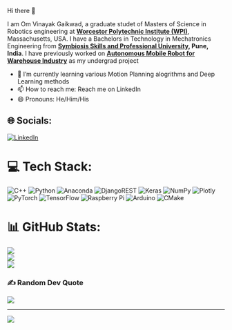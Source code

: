 Hi there 👋

I am Om Vinayak Gaikwad, a graduate studet of Masters of Science in Robotics engineering at **[Worcestor Polytechnic Institute (WPI)](https://www.wpi.edu/)**, Massachusetts, USA. I have a Bachelors in Technology in Mechatronics Engineering from **[Symbiosis Skills and Professional University](https://sspu.ac.in/), Pune, India**. I have previously worked on **[Autonomous Mobile Robot for Warehouse Industry](https://github.com/omg0809/Autonomous-Mobile-Robot-for-Warehouse-Industries)** as my undergrad project

- 🌱 I’m currently learning various Motion Planning alogrithms and Deep Learning methods
- 📫 How to reach me: Reach me on LinkedIn 
- 😄 Pronouns: He/Him/His

## 🌐 Socials:
[![LinkedIn](https://img.shields.io/badge/LinkedIn-%230077B5.svg?logo=linkedin&logoColor=white)](https://www.linkedin.com/in/om-vinayak-gaikwad-b06a4a1a4/) 

# 💻 Tech Stack:
![C++](https://img.shields.io/badge/c++-%2300599C.svg?style=for-the-badge&logo=c%2B%2B&logoColor=white) ![Python](https://img.shields.io/badge/python-3670A0?style=for-the-badge&logo=python&logoColor=ffdd54) ![Anaconda](https://img.shields.io/badge/Anaconda-%2344A833.svg?style=for-the-badge&logo=anaconda&logoColor=white) ![DjangoREST](https://img.shields.io/badge/DJANGO-REST-ff1709?style=for-the-badge&logo=django&logoColor=white&color=ff1709&labelColor=gray) ![Keras](https://img.shields.io/badge/Keras-%23D00000.svg?style=for-the-badge&logo=Keras&logoColor=white) ![NumPy](https://img.shields.io/badge/numpy-%23013243.svg?style=for-the-badge&logo=numpy&logoColor=white) ![Plotly](https://img.shields.io/badge/Plotly-%233F4F75.svg?style=for-the-badge&logo=plotly&logoColor=white) ![PyTorch](https://img.shields.io/badge/PyTorch-%23EE4C2C.svg?style=for-the-badge&logo=PyTorch&logoColor=white) ![TensorFlow](https://img.shields.io/badge/TensorFlow-%23FF6F00.svg?style=for-the-badge&logo=TensorFlow&logoColor=white) ![Raspberry Pi](https://img.shields.io/badge/-RaspberryPi-C51A4A?style=for-the-badge&logo=Raspberry-Pi) ![Arduino](https://img.shields.io/badge/-Arduino-00979D?style=for-the-badge&logo=Arduino&logoColor=white) ![CMake](https://img.shields.io/badge/CMake-%23008FBA.svg?style=for-the-badge&logo=cmake&logoColor=white)
# 📊 GitHub Stats:
![](https://github-readme-stats.vercel.app/api?username=omg0809&theme=radical&hide_border=false&include_all_commits=true&count_private=true)<br/>
![](https://github-readme-streak-stats.herokuapp.com/?user=omg0809&theme=radical&hide_border=false)<br/>
![](https://github-readme-stats.vercel.app/api/top-langs/?username=omg0809&theme=radical&hide_border=false&include_all_commits=true&count_private=true&layout=compact)

### ✍️ Random Dev Quote
![](https://quotes-github-readme.vercel.app/api?type=horizontal&theme=radical)

---
[![](https://visitcount.itsvg.in/api?id=omg0809&icon=0&color=0)](https://visitcount.itsvg.in)

